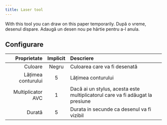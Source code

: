 ```yaml
---
title: Laser tool
---
```


With this tool you can draw on this paper temporarily. După o vreme, desenul dispare. Adaugă un desen nou pe hârtie pentru a-l anula.

## Configurare

|        Proprietate | Implicit | Descriere                                                                     |
| -----------------: | :------: | :---------------------------------------------------------------------------- |
|            Culoare |   Negru  | Culoarea care va fi desenată                                                  |
| Lățimea conturului |     5    | Lățimea conturului                                                            |
|  Multiplicator AVC |     1    | Dacă ai un stylus, acesta este multiplicatorul care va fi adăugat la presiune |
|             Durată |     5    | Durata in secunde ca desenul va fi vizibil                                    |
